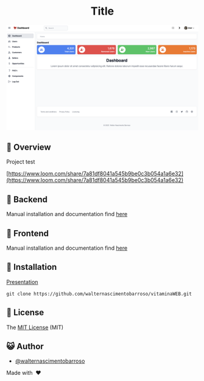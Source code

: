 <div align="center">

# Title

[![Layout](project.png)](https://www.loom.com/share/7a81df8041a545b9be0c3b054a1a6e32)

</div>

## :scroll: Overview

Project test

[https://www.loom.com/share/7a81df8041a545b9be0c3b054a1a6e32](https://www.loom.com/share/7a81df8041a545b9be0c3b054a1a6e32)

## :dvd: Backend

Manual installation and documentation find [here](api/README.md)

## :dvd: Frontend

Manual installation and documentation find [here](web/README.md)

## :floppy_disk: Installation

[Presentation](https://www.loom.com/share/7a81df8041a545b9be0c3b054a1a6e32)

```
git clone https://github.com/walternascimentobarroso/vitaminaWEB.git
```

## :memo: License

The [MIT License]() (MIT)

## :smiley_cat: Author

- [@walternascimentobarroso](https://walternascimentobarroso.github.io/)

Made with &nbsp;❤️&nbsp;
